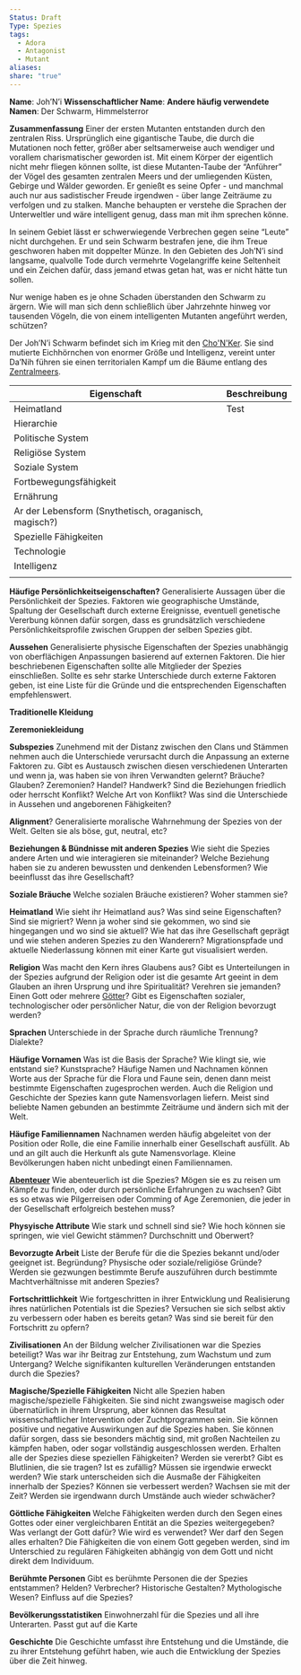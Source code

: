 ```yaml
---
Status: Draft
Type: Spezies
tags:
  - Adora
  - Antagonist
  - Mutant
aliases: 
share: "true"
---
```

**Name**: Joh’N’i
**Wissenschaftlicher Name**: 
**Andere häufig verwendete Namen**: Der Schwarm, Himmelsterror

**Zusammenfassung**
Einer der ersten Mutanten entstanden durch den zentralen Riss. Ursprünglich eine gigantische Taube, die durch die Mutationen noch fetter, größer aber seltsamerweise auch wendiger und vorallem charismatischer geworden ist. Mit einem Körper der eigentlich nicht mehr fliegen können sollte, ist diese Mutanten-Taube der “Anführer” der Vögel des gesamten zentralen Meers und der umliegenden Küsten, Gebirge und Wälder geworden. 
Er genießt es seine Opfer - und manchmal auch nur aus sadistischer Freude irgendwen - über lange Zeiträume zu verfolgen und zu stalken. Manche behaupten er verstehe die Sprachen der Unterweltler und wäre intelligent genug, dass man mit ihm sprechen könne. 

In seinem Gebiet lässt er schwerwiegende Verbrechen gegen seine “Leute” nicht durchgehen. Er und sein Schwarm bestrafen jene, die ihm Treue geschworen haben mit doppelter Münze. In den Gebieten des Joh’N’i sind langsame, qualvolle Tode durch vermehrte Vogelangriffe keine Seltenheit und ein Zeichen dafür, dass jemand etwas getan hat, was er nicht hätte tun sollen. 

Nur wenige haben es je ohne Schaden überstanden den Schwarm zu ärgern. Wie will man sich denn schließlich über Jahrzehnte hinweg vor tausenden Vögeln, die von einem intelligenten Mutanten angeführt werden, schützen? 

Der Joh’N’i Schwarm befindet sich im Krieg mit den [Cho'N'Ker](./Cho'N'Ker.md). Sie sind mutierte Eichhörnchen von enormer Größe und Intelligenz, vereint unter Da’Nih führen sie einen territorialen Kampf um die Bäume entlang des [Zentralmeers](../../Orte/Die%20Risswelt/Risslande%20-%20Die%20Mitte/Risslande%20-%20Mittenmeer.md).  

| Eigenschaft                                           | Beschreibung |
| ----------------------------------------------------- | ------------ |
| Heimatland                                            | Test         |
| Hierarchie                                            |              |
| Politische System                                     |              |
| Religiöse System                                      |              |
| Soziale System                                        |              |
| Fortbewegungsfähigkeit                                |              |
| Ernährung                                             |              |
| Ar der Lebensform (Snythetisch, oraganisch, magisch?) |              |
| Spezielle Fähigkeiten                                 |              |
| Technologie                                           |              |
| Intelligenz                                           |              |
|                                                       |              |

**Häufige Persönlichkeitseigenschaften?** 
Generalisierte Aussagen über die Persönlichkeit der Spezies. Faktoren wie geographische Umstände, Spaltung der Gesellschaft durch externe Ereignisse, eventuell genetische Vererbung können dafür sorgen, dass es grundsätzlich verschiedene Persönlichkeitsprofile zwischen Gruppen der selben Spezies gibt. 

**Aussehen**
Generalisierte physische Eigenschaften der Spezies unabhängig von oberflächigen Anpassungen basierend auf externen Faktoren. Die hier beschriebenen Eigenschaften sollte alle Mitglieder der Spezies einschließen. 
Sollte es sehr starke Unterschiede durch externe Faktoren geben, ist eine Liste für die Gründe und die entsprechenden Eigenschaften empfehlenswert. 

**Traditionelle Kleidung**



**Zeremoniekleidung**



**Subspezies**
Zunehmend mit der Distanz zwischen den Clans und Stämmen nehmen auch die Unterschiede verursacht durch die Anpassung an externe Faktoren zu. Gibt es Austausch zwischen diesen verschiedenen Unterarten und wenn ja, was haben sie von ihren Verwandten gelernt? Bräuche? Glauben? Zeremonien? Handel? Handwerk? Sind die Beziehungen friedlich oder herrscht Konflikt? Welche Art von Konflikt? Was sind die Unterschiede in Aussehen und angeborenen Fähigkeiten? 



**Alignment**?
Generalisierte moralische Wahrnehmung der Spezies von der Welt. Gelten sie als böse, gut, neutral, etc?



**Beziehungen & Bündnisse mit anderen Spezies**
Wie sieht die Spezies andere Arten und wie interagieren sie miteinander? Welche Beziehung haben sie zu anderen bewussten und denkenden Lebensformen? Wie beeinflusst das ihre Gesellschaft?



**Soziale Bräuche**
Welche sozialen Bräuche existieren? Woher stammen sie? 



**Heimatland**
Wie sieht ihr Heimatland aus? Was sind seine Eigenschaften? Sind sie migriert? Wenn ja woher sind sie gekommen, wo sind sie hingegangen und wo sind sie aktuell? Wie hat das ihre Gesellschaft geprägt und wie stehen anderen Spezies zu den Wanderern? Migrationspfade und aktuelle Niederlassung können mit einer Karte gut visualisiert werden. 



**Religion**
Was macht den Kern ihres Glaubens aus? Gibt es Unterteilungen in der Spezies aufgrund der Religion oder ist die gesamte Art geeint in dem Glauben an ihren Ursprung und ihre Spiritualität? Verehren sie jemanden? Einen Gott oder mehrere [Götter](../../../../G%C3%B6tter.md)? Gibt es Eigenschaften sozialer, technologischer oder persönlicher Natur, die von der Religion bevorzugt werden? 



**Sprachen**
Unterschiede in der Sprache durch räumliche Trennung? Dialekte? 



**Häufige Vornamen**
Was ist die Basis der Sprache? Wie klingt sie, wie entstand sie? Kunstsprache? Häufige Namen und Nachnamen können Worte aus der Sprache für die Flora und Faune sein, denen dann meist bestimmte Eigenschaften zugesprochen werden. Auch die Religion und Geschichte der Spezies kann gute Namensvorlagen liefern. Meist sind beliebte Namen gebunden an bestimmte Zeiträume und ändern sich mit der Welt. 



**Häufige Familiennamen**
Nachnamen werden häufig abgeleitet von der Position oder Rolle, die eine Familie innerhalb einer Gesellschaft ausfüllt. Ab und an gilt auch die Herkunft als gute Namensvorlage. Kleine Bevölkerungen haben nicht unbedingt einen Familiennamen. 



**[Abenteuer](../../../../Abenteuer.md)**
Wie abenteuerlich ist die Spezies? Mögen sie es zu reisen um Kämpfe zu finden, oder durch persönliche Erfahrungen zu wachsen? Gibt es so etwas wie Pilgerreisen oder Comming of Age Zeremonien, die jeder in der Gesellschaft erfolgreich bestehen muss? 



**Physyische Attribute**
Wie stark und schnell sind sie? Wie hoch können sie springen, wie viel Gewicht stämmen? Durchschnitt und Oberwert? 



**Bevorzugte Arbeit**
Liste der Berufe für die die Spezies bekannt und/oder geeignet ist. Begründung? Physische oder soziale/religiöse Gründe? Werden sie gezwungen bestimmte Berufe auszuführen durch bestimmte Machtverhältnisse mit anderen Spezies? 



**Fortschrittlichkeit**
Wie fortgeschritten in ihrer Entwicklung und Realisierung ihres natürlichen Potentials ist die Spezies? Versuchen sie sich selbst aktiv zu verbessern oder haben es bereits getan? Was sind sie bereit für den Fortschritt zu opfern?



**Zivilisationen**
An der Bildung welcher Zivilisationen war die Spezies beteiligt? Was war ihr Beitrag zur Entstehung, zum Wachstum und zum Untergang? Welche signifikanten kulturellen Veränderungen entstanden durch die Spezies? 



**Magische/Spezielle Fähigkeiten**
Nicht alle Spezien haben magische/spezielle Fähigkeiten. Sie sind nicht zwangsweise magisch oder übernatürlich in ihrem Ursprung, aber können das Resultat wissenschaftlicher Intervention oder Zuchtprogrammen sein. Sie können positive und negative Auswirkungen auf die Spezies haben. Sie können dafür sorgen, dass sie besonders mächtig sind, mit großen Nachteilen zu kämpfen haben, oder sogar vollständig ausgeschlossen werden. 
Erhalten alle der Spezies diese speziellen Fähigkeiten? Werden sie vererbt? Gibt es Blutlinien, die sie tragen? Ist es zufällig? Müssen sie irgendwie erweckt werden? Wie stark unterscheiden sich die Ausmaße der Fähigkeiten innerhalb der Spezies? Können sie verbessert werden? Wachsen sie mit der Zeit? Werden sie irgendwann durch Umstände auch wieder schwächer? 




**Göttliche Fähigkeiten**
Welche Fähigkeiten werden durch den Segen eines Gottes oder einer vergleichbaren Entität an die Spezies weitergegeben? Was verlangt der Gott dafür? Wie wird es verwendet? Wer darf den Segen alles erhalten? 
Die Fähigkeiten die von einem Gott gegeben werden, sind im Unterschied zu regulären Fähigkeiten abhängig von dem Gott und nicht direkt dem Individuum. 




**Berühmte Personen**
Gibt es berühmte Personen die der Spezies entstammen? Helden? Verbrecher? Historische Gestalten? Mythologische Wesen? Einfluss auf die Spezies?





**Bevölkerungsstatistiken**
Einwohnerzahl für die Spezies und all ihre Unterarten. Passt gut auf die Karte




**Geschichte**
Die Geschichte umfasst ihre Entstehung und die Umstände, die zu ihrer Entstehung geführt haben, wie auch die Entwicklung der Spezies über die Zeit hinweg.





